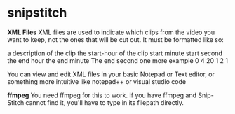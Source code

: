 # snipstitch
****************************XML Files****************************
XML files are used to indicate which clips from the video you want to keep, not the ones that will be cut out.
It must be formatted like so:

<edits>
    <snippet>
        <description>a description of the clip</description>
        <sHr>the start-hour of the clip</sHr> <sMin>start minute</sMin> <sSec>start second</sSec>
        <eHr>the end hour</ehr> <eMin>the end minute</eMin> <eSec>The end second</eSec>
    </snippet>
    <snippet>
        <description>one more example</description>
        <sHr>0</sHr> <sMin>4</sMin> <sSec>20</sSec>
        <eHr>1</eHr> <eMin>2</eMin> <eSec>1</eSec>
    </snippets>
</edits>

You can view and edit XML files in your basic Notepad or Text editor, or something more intuitive like notepad++ or visual studio code

****************************ffmpeg****************************
You need ffmpeg for this to work. If you have ffmpeg and Snip-Stitch cannot find it, you'll have to type in its filepath directly.
